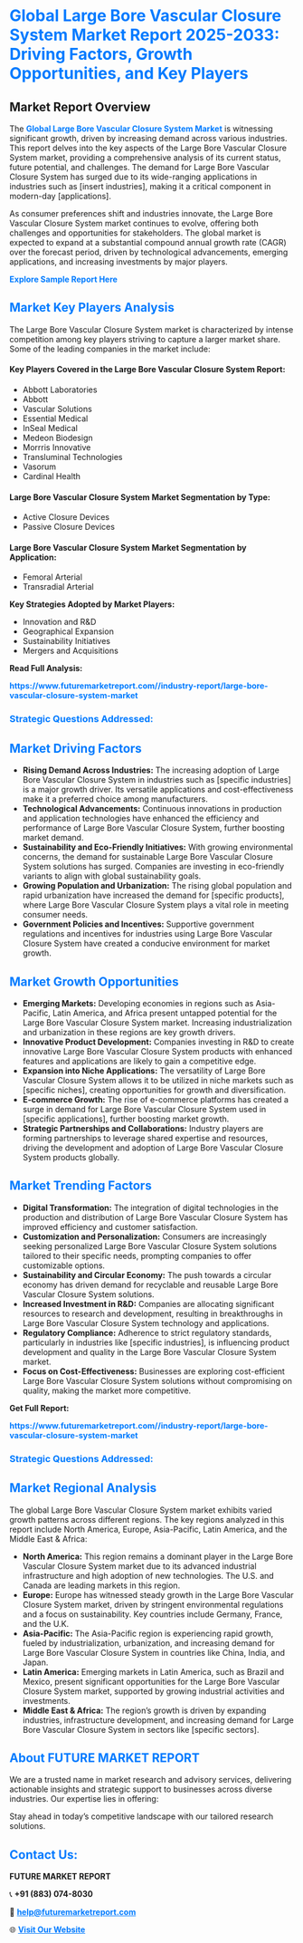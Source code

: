 <h1 style="color: #007BFF;">Global Large Bore Vascular Closure System Market Report 2025-2033: Driving Factors, Growth Opportunities, and Key Players</h1>

<section id="overview">
<h2>Market Report Overview</h2>
<p>The <a href="https://www.futuremarketreport.com//industry-report/large-bore-vascular-closure-system-market" style="color: #007BFF; text-decoration: none;"><strong>Global Large Bore Vascular Closure System Market</strong></a> is witnessing significant growth, driven by increasing demand across various industries. This report delves into the key aspects of the Large Bore Vascular Closure System market, providing a comprehensive analysis of its current status, future potential, and challenges. The demand for Large Bore Vascular Closure System has surged due to its wide-ranging applications in industries such as [insert industries], making it a critical component in modern-day [applications].</p>
<p>As consumer preferences shift and industries innovate, the Large Bore Vascular Closure System market continues to evolve, offering both challenges and opportunities for stakeholders. The global market is expected to expand at a substantial compound annual growth rate (CAGR) over the forecast period, driven by technological advancements, emerging applications, and increasing investments by major players.</p>
</section>

<section id="overview">
<p><a href="https://www.futuremarketreport.com//request-sample/reportId=59897" style="color: #007BFF; text-decoration: none;"><strong>Explore Sample Report Here</strong></a></p>
</section>

<section id="key-players">
<h2 style="color: #007BFF;">Market Key Players Analysis</h2>
<p>The Large Bore Vascular Closure System market is characterized by intense competition among key players striving to capture a larger market share. Some of the leading companies in the market include:</p>
<h4>Key Players Covered in the Large Bore Vascular Closure System Report:</h4>
<ul><li>Abbott Laboratories</li><li>Abbott</li><li>Vascular Solutions</li><li>Essential Medical</li><li>InSeal Medical</li><li>Medeon Biodesign</li><li>Morrris Innovative</li><li>Transluminal Technologies</li><li>Vasorum</li><li>Cardinal Health</li></ul>
<h4>Large Bore Vascular Closure System Market Segmentation by Type:</h4>
<ul><li>Active Closure Devices</li><li>Passive Closure Devices</li></ul>

<h4>Large Bore Vascular Closure System Market Segmentation by Application:</h4>
<ul><li>Femoral Arterial</li><li>Transradial Arterial</li></ul>
<p><strong>Key Strategies Adopted by Market Players:</strong></p>
<ul>
<li>Innovation and R&D</li>
<li>Geographical Expansion</li>
<li>Sustainability Initiatives</li>
<li>Mergers and Acquisitions</li>
</ul>
</section>

<section>
<p><strong>Read Full Analysis: </strong></p><a href="https://www.futuremarketreport.com//industry-report/large-bore-vascular-closure-system-market" style="color: #007BFF; text-decoration: none;"><strong>https://www.futuremarketreport.com//industry-report/large-bore-vascular-closure-system-market</strong></a>
<h3 style="color: #007BFF;">Strategic Questions Addressed:</h3>
</section>

<section id="driving-factors">
<h2 style="color: #007BFF;">Market Driving Factors</h2>
<ul>
<li><strong>Rising Demand Across Industries:</strong> The increasing adoption of Large Bore Vascular Closure System in industries such as [specific industries] is a major growth driver. Its versatile applications and cost-effectiveness make it a preferred choice among manufacturers.</li>
<li><strong>Technological Advancements:</strong> Continuous innovations in production and application technologies have enhanced the efficiency and performance of Large Bore Vascular Closure System, further boosting market demand.</li>
<li><strong>Sustainability and Eco-Friendly Initiatives:</strong> With growing environmental concerns, the demand for sustainable Large Bore Vascular Closure System solutions has surged. Companies are investing in eco-friendly variants to align with global sustainability goals.</li>
<li><strong>Growing Population and Urbanization:</strong> The rising global population and rapid urbanization have increased the demand for [specific products], where Large Bore Vascular Closure System plays a vital role in meeting consumer needs.</li>
<li><strong>Government Policies and Incentives:</strong> Supportive government regulations and incentives for industries using Large Bore Vascular Closure System have created a conducive environment for market growth.</li>
</ul>
</section>

<section id="growth-opportunities">
<h2 style="color: #007BFF;">Market Growth Opportunities</h2>
<ul>
<li><strong>Emerging Markets:</strong> Developing economies in regions such as Asia-Pacific, Latin America, and Africa present untapped potential for the Large Bore Vascular Closure System market. Increasing industrialization and urbanization in these regions are key growth drivers.</li>
<li><strong>Innovative Product Development:</strong> Companies investing in R&D to create innovative Large Bore Vascular Closure System products with enhanced features and applications are likely to gain a competitive edge.</li>
<li><strong>Expansion into Niche Applications:</strong> The versatility of Large Bore Vascular Closure System allows it to be utilized in niche markets such as [specific niches], creating opportunities for growth and diversification.</li>
<li><strong>E-commerce Growth:</strong> The rise of e-commerce platforms has created a surge in demand for Large Bore Vascular Closure System used in [specific applications], further boosting market growth.</li>
<li><strong>Strategic Partnerships and Collaborations:</strong> Industry players are forming partnerships to leverage shared expertise and resources, driving the development and adoption of Large Bore Vascular Closure System products globally.</li>
</ul>
</section>

<section id="trending-factors">
<h2 style="color: #007BFF;">Market Trending Factors</h2>
<ul>
<li><strong>Digital Transformation:</strong> The integration of digital technologies in the production and distribution of Large Bore Vascular Closure System has improved efficiency and customer satisfaction.</li>
<li><strong>Customization and Personalization:</strong> Consumers are increasingly seeking personalized Large Bore Vascular Closure System solutions tailored to their specific needs, prompting companies to offer customizable options.</li>
<li><strong>Sustainability and Circular Economy:</strong> The push towards a circular economy has driven demand for recyclable and reusable Large Bore Vascular Closure System solutions.</li>
<li><strong>Increased Investment in R&D:</strong> Companies are allocating significant resources to research and development, resulting in breakthroughs in Large Bore Vascular Closure System technology and applications.</li>
<li><strong>Regulatory Compliance:</strong> Adherence to strict regulatory standards, particularly in industries like [specific industries], is influencing product development and quality in the Large Bore Vascular Closure System market.</li>
<li><strong>Focus on Cost-Effectiveness:</strong> Businesses are exploring cost-efficient Large Bore Vascular Closure System solutions without compromising on quality, making the market more competitive.</li>
</ul>
</section>

<section>
<p><strong>Get Full Report: </strong></p><a href="https://www.futuremarketreport.com//industry-report/large-bore-vascular-closure-system-market" style="color: #007BFF; text-decoration: none;"><strong>https://www.futuremarketreport.com//industry-report/large-bore-vascular-closure-system-market</strong></a>
<h3 style="color: #007BFF;">Strategic Questions Addressed:</h3>
</section>


<section id="regional-analysis">
<h2 style="color: #007BFF;">Market Regional Analysis</h2>
<p>The global Large Bore Vascular Closure System market exhibits varied growth patterns across different regions. The key regions analyzed in this report include North America, Europe, Asia-Pacific, Latin America, and the Middle East & Africa:</p>
<ul>
<li><strong>North America:</strong> This region remains a dominant player in the Large Bore Vascular Closure System market due to its advanced industrial infrastructure and high adoption of new technologies. The U.S. and Canada are leading markets in this region.</li>
<li><strong>Europe:</strong> Europe has witnessed steady growth in the Large Bore Vascular Closure System market, driven by stringent environmental regulations and a focus on sustainability. Key countries include Germany, France, and the U.K.</li>
<li><strong>Asia-Pacific:</strong> The Asia-Pacific region is experiencing rapid growth, fueled by industrialization, urbanization, and increasing demand for Large Bore Vascular Closure System in countries like China, India, and Japan.</li>
<li><strong>Latin America:</strong> Emerging markets in Latin America, such as Brazil and Mexico, present significant opportunities for the Large Bore Vascular Closure System market, supported by growing industrial activities and investments.</li>
<li><strong>Middle East & Africa:</strong> The region’s growth is driven by expanding industries, infrastructure development, and increasing demand for Large Bore Vascular Closure System in sectors like [specific sectors].</li>
</ul>
</section>

<footer>
<h2 style="color: #007BFF;">About FUTURE MARKET REPORT</h2>
<p>We are a trusted name in market research and advisory services, delivering actionable insights and strategic support to businesses across diverse industries. Our expertise lies in offering:</p>

<p>Stay ahead in today’s competitive landscape with our tailored research solutions.</p>

<h2 style="color: #007BFF;">Contact Us:</h2>
<p><strong>FUTURE MARKET REPORT</strong></p>
<p>📞 <strong>+91 (883) 074-8030</strong></p>
<p>📧 <strong><a href="mailto:help@futuremarketreport.com" style="color: #007BFF;">help@futuremarketreport.com</a></strong></p>
<p>🌐 <strong><a href="https://www.futuremarketreport.com/" style="color: #007BFF;">Visit Our Website</a></strong></p>
</footer>